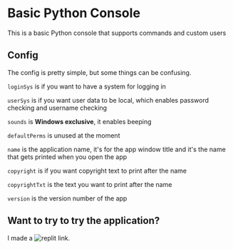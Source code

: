 # Basic Python Console
This is a basic Python console that supports commands and custom users

## Config
The config is pretty simple, but some things can be confusing.

`loginSys` is if you want to have a system for logging in

`userSys` is if you want user data to be local, which enables password checking and username checking

`sounds` is **Windows exclusive**, it enables beeping

`defaultPerms` is unused at the moment

`name` is the application name, it's for the app window title and it's the name that gets printed when you open the app

`copyright` is if you want copyright text to print after the name

`copyrightTxt` is the text you want to print after the name

`version` is the version number of the app

## Want to try to try the application?
I made a ![replit](https://replit.com/@Cheese-Curd/Basic-Python-Console-1?v=1) link.
